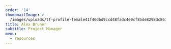```yaml
---
order: '14'
thumbnailImage: >-
  /images/uploads/tf-profile-female41f40dbd9ccd48fadc4e0cf85de8298dc8615920d4c9cf39a58172617a0b1d3c.svg
title: Alex Bruner
subtitle: Project Manager
menu:
  - resources
---
```


